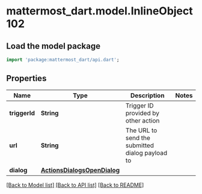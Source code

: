 # mattermost_dart.model.InlineObject102

## Load the model package
```dart
import 'package:mattermost_dart/api.dart';
```

## Properties
Name | Type | Description | Notes
------------ | ------------- | ------------- | -------------
**triggerId** | **String** | Trigger ID provided by other action | 
**url** | **String** | The URL to send the submitted dialog payload to | 
**dialog** | [**ActionsDialogsOpenDialog**](ActionsDialogsOpenDialog.md) |  | 

[[Back to Model list]](../README.md#documentation-for-models) [[Back to API list]](../README.md#documentation-for-api-endpoints) [[Back to README]](../README.md)


